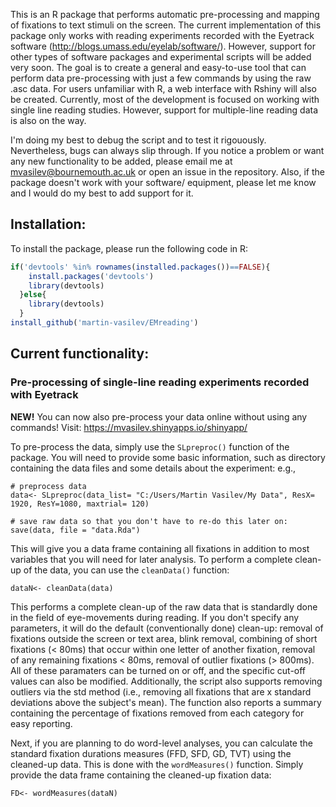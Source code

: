 This is an R package that performs automatic pre-processing and mapping of fixations to text stimuli on the screen. The current implementation of this package only works with reading experiments recorded with the Eyetrack software (http://blogs.umass.edu/eyelab/software/). However, support for other types of software packages and experimental scripts will be added very soon. The goal is to create a general and easy-to-use tool that can perform data pre-processing with just a few commands by using the raw .asc data. For users unfamiliar with R, a web interface with Rshiny will also be created. Currently, most of the development is focused on working with single line reading studies. However, support for multiple-line reading data is also on the way.

I'm doing my best to debug the script and to test it rigouously. Nevertheless, bugs can always slip through. If you notice a problem or want any new functionality to be added, please email me at mvasilev@bournemouth.ac.uk or open an issue in the repository. Also, if the package doesn't work with your software/ equipment, please let me know and I would do my best to add support for it.

## Installation:

To install the package, please run the following code in R:

``` R
if('devtools' %in% rownames(installed.packages())==FALSE){
    install.packages('devtools')
    library(devtools)
  }else{
    library(devtools)
  }
install_github('martin-vasilev/EMreading')
```

## Current functionality:

### Pre-processing of single-line reading experiments recorded with Eyetrack

**NEW!** You can now also pre-process your data online without using any commands! Visit: https://mvasilev.shinyapps.io/shinyapp/ 

To pre-process the data, simply use the `SLpreproc()` function of the package. You will need to provide some basic information, such as directory containing the data files and some details about the experiment: e.g.,

```
# preprocess data
data<- SLpreproc(data_list= "C:/Users/Martin Vasilev/My Data", ResX= 1920, ResY=1080, maxtrial= 120)

# save raw data so that you don't have to re-do this later on:
save(data, file = "data.Rda")
```

This will give you a data frame containing all fixations in addition to most variables that you will need for later analysis.
To perform a complete clean-up of the data, you can use the `cleanData()` function:

```
dataN<- cleanData(data)
```
This performs a complete clean-up of the raw data that is standardly done in the field of eye-movements during reading. If you don't specify any parameters, it will do the default (conventionally done) clean-up: removal of fixations outside the screen or text area, blink removal, combining of short fixations (< 80ms) that occur within one letter of another fixation, removal of any remaining fixations < 80ms, removal of outlier fixations (> 800ms). All of these paramaters can be turned on or off, and the specific cut-off values can also be modified. Additionally, the script also supports removing outliers via the std method (i.e., removing all fixations that are x standard deviations above the subject's mean). The function also reports a summary containing the percentage of fixations removed from each category for easy reporting.

Next, if you are planning to do word-level analyses, you can calculate the standard fixation durations measures (FFD, SFD, GD, TVT) using the cleaned-up data. This is done with the `wordMeasures()` function. Simply provide the data frame containing the cleaned-up fixation data:

```
FD<- wordMeasures(dataN)
```


